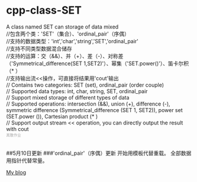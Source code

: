cpp-class-SET
=============
A class named SET can storage of data mixed<br>
//包含两个类：'SET'（集合）、'ordinal_pair'（序偶）<br>
//支持的数据类型：'int','char','string','SET','ordinal_pair'<br>
//支持不同类型数据混合储存<br>
//支持的运算：交（&&）、并（+）、差（-）、对称差（'Symmetrical_difference(SET 1,SET2)'）、幂集（'SET.power()'）、笛卡尔积（* ）<br>
//支持输出流<<操作，可直接将结果用'cout'输出<br>
// Contains two categories: SET (set), ordinal_pair (order couple)<br>
// Supported data types: int, char, string, SET, ordinal_pair<br>
// Support mixed storage of different types of data<br>
// Supported operations: intersection (&&), union (+), difference (-), symmetric difference (Symmetrical_difference (SET 1, SET2)), power set (SET.power ()), Cartesian product (* )<br>
// Support output stream << operation, you can directly output the result with cout<br>
<font color=#A9A9A9 size=1 >离散作业</font><br>
<br>

##5月10日更新
###'ordinal_pair'（序偶）更新
开始用模板代替重载。
全部数据用指针代替常量。

[My blog](https://hwzen.myds.me:17001 "变态文春の又一个博客")<br>
